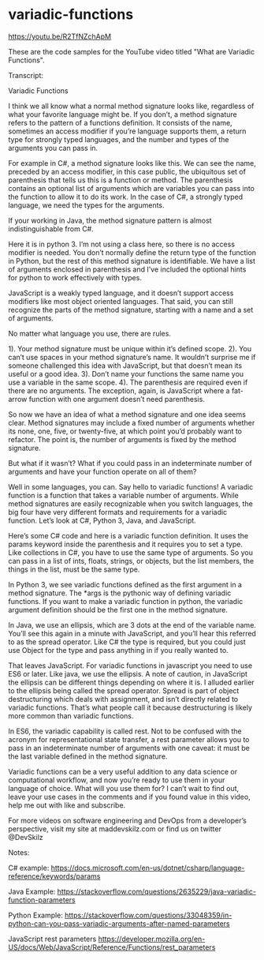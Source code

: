 # variadic-functions
https://youtu.be/R2TfNZchApM

These are the code samples for the YouTube video titled "What are Variadic Functions".

Transcript:

Variadic Functions

I think we all know what a normal method signature looks like, regardless of what your favorite language might be.  If you don’t, a method signature refers to the pattern of a functions definition.  It consists of the name, sometimes an access modifier if you’re language supports them, a return type for strongly typed languages, and the number and types of the arguments you can pass in.

For example in C#, a method signature looks like this.  We can see the name, preceded by an access modifier, in this case public, the ubiquitous	set of parenthesis that tells us this is a function or method.  The parenthesis contains an optional list of arguments which are variables you can pass into the function to allow it to do its work.  In the case of C#, a strongly typed language, we need the types for the arguments.

If your working in Java, the method signature pattern is almost indistinguishable from C#.

Here it is in python 3.  I’m not using a class here, so there is no access modifier is needed.  You don’t normally define the return type of the function in Python, but the rest of this method signature is identifiable.  We have a list of arguments enclosed in parenthesis and I’ve included the optional hints for python to work effectively with types.

JavaScript is a weakly typed language, and it doesn’t support access modifiers like most object oriented languages.  That said, you can still recognize the parts of the method signature, starting with a name and a set of arguments.

No matter what language you use, there are rules.

1). Your method signature must be unique within it’s defined scope.
2). You can’t use spaces in your method signature’s name.  It wouldn’t surprise me if someone challenged this idea with JavaScript, but that doesn’t mean its useful or a good idea.
3). Don’t name your functions the same name you use a variable in the same scope.
4).  The parenthesis are required even if there are no arguments.  The exception, again, is JavaScript where a fat-arrow function with one argument doesn’t need parenthesis.

So now we have an idea of what a method signature and one idea seems clear.  Method signatures may include a fixed number of arguments whether its none, one, five, or twenty-five, at which point you’d probably want to refactor.  The point is, the number of arguments is fixed by the method signature.

But what if it wasn’t?  What if you could pass in an indeterminate number of arguments and have your function operate on all of them?

Well in some languages, you can.  Say hello to variadic functions!  A variadic function is a function that takes a variable number of arguments.  While method signatures are easily recognizable when you switch languages, the big four have very different formats and requirements for a variadic function.  Let’s look at C#, Python 3, Java, and JavaScript.

Here’s some C# code and here is a variadic function definition.  It uses the params keyword inside the parenthesis and it requires you to set a type.  Like collections in C#, you have to use the same type of arguments.  So you can pass in a list of ints, floats, strings, or objects, but the list members, the things in the list, must be the same type.

In Python 3, we see variadic functions defined as the first argument in a method signature.  The *args is the pythonic way of defining variadic functions.  If you want to make a variadic function in python, the variadic argument definition should be the first one in the method signature.

In Java, we use an ellipsis, which are 3 dots at the end of the variable name.  You’ll see this again in a minute with JavaScript, and you’ll hear this referred to as the spread operator.  Like C# the type is required, but you could just use Object for the type and pass anything in if you really wanted to.

That leaves JavaScript.  For variadic functions in javascript you need to use ES6 or later.  Like java, we use the ellipsis.  A note of caution, in JavaScript the ellipsis can be different things depending on where it is.  I alluded earlier to the ellipsis being called the spread operator.  Spread is part of object destructuring which deals with assignment, and isn’t directly related to variadic functions. That’s what people call it because destructuring is likely more common than variadic functions.

In ES6, the variadic capability is called rest.  Not to be confused with the acronym for representational state transfer, a rest parameter allows you to pass in an indeterminate number of arguments with one caveat:  it must be the last variable defined in the method signature.

Variadic functions can be a very useful addition to any data science or computational workflow, and now you’re ready to use them in your language of choice.  What will you use them for?  I can’t wait to find out, leave your use cases in the comments and if you found value in this video, help me out with like and subscribe.

For more videos on software engineering and DevOps from a developer’s perspective, visit my site at maddevskilz.com or find us on twitter @DevSkilz

Notes:

C# example:
https://docs.microsoft.com/en-us/dotnet/csharp/language-reference/keywords/params

Java Example:
https://stackoverflow.com/questions/2635229/java-variadic-function-parameters

Python Example:
https://stackoverflow.com/questions/33048359/in-python-can-you-pass-variadic-arguments-after-named-parameters

JavaScript rest parameters
https://developer.mozilla.org/en-US/docs/Web/JavaScript/Reference/Functions/rest_parameters
